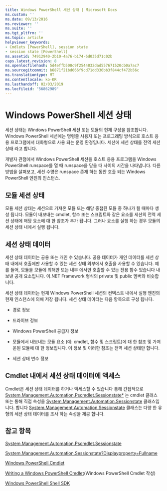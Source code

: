 ```yaml
---
title: Windows PowerShell 세션 상태 | Microsoft Docs
ms.custom: ''
ms.date: 09/13/2016
ms.reviewer: ''
ms.suite: ''
ms.tgt_pltfrm: ''
ms.topic: article
helpviewer_keywords:
- Cmdlets [PowerShell], session state
- session state [PowerShell]
ms.assetid: 74912940-2b10-4a76-b174-6d035d71c02b
caps.latest.revision: 8
ms.openlocfilehash: 5d4effb508c9f2544832dad557671520cb0a7ac7
ms.sourcegitcommit: b6871f21bd666f9cd71dd336bb3f844cf472b56c
ms.translationtype: MT
ms.contentlocale: ko-KR
ms.lasthandoff: 02/03/2019
ms.locfileid: "56862989"
---
```

# <a name="windows-powershell-session-state"></a>Windows PowerShell 세션 상태

세션 상태는 Windows PowerShell 세션 또는 모듈의 현재 구성을 참조합니다. Windows PowerShell 세션에는 명령줄 사용자 또는 프로그래밍 방식으로 호스트 응용 프로그램에서 대화형으로 사용 되는 운영 환경입니다. 세션에 세션 상태를 전역 세션 상태 라고 합니다.

개발자 관점에서 Windows PowerShell 세션을 호스트 응용 프로그램을 Windows PowerShell runspace를 열 때 runspace을 닫을 때 사이의 시간을 나타냅니다. 다른 방법을 살펴보고, 세션 수명은 runspace 존재 하는 동안 호출 되는 Windows PowerShell 엔진의 인스턴스.

## <a name="module-session-state"></a>모듈 세션 상태

모듈 세션 상태는 세션으로 가져온 모듈 또는 해당 중첩된 모듈 중 하나가 될 때마다 생성 됩니다. 모듈이 내보내는 cmdlet, 함수 또는 스크립트와 같은 요소를 세션의 전역 세션 상태에 해당 요소에 대 한 참조가 추가 됩니다. 그러나 요소를 실행 하는 경우 모듈의 세션 상태 내에서 실행 됩니다.

## <a name="session-state-data"></a>세션 상태 데이터

세션 상태 데이터는 공용 또는 개인 수 있습니다. 공용 데이터가 개인 데이터를 세션 상태 내에서 호출에만 사용할 수 있는 세션 상태 외부에서 호출을 사용할 수 있습니다. 예를 들어, 모듈을 모듈에 의해만 또는 내부 에서만 호출할 수 있는 전용 함수 있습니다 내보낸 공개 요소입니다. 이.NET Framework 형식의 private 및 public 멤버와 비슷합니다.

세션 상태 데이터는 현재 Windows PowerShell 세션의 컨텍스트 내에서 실행 엔진의 현재 인스턴스에 의해 저장 됩니다. 세션 상태 데이터는 다음 항목으로 구성 됩니다.

- 경로 정보

- 드라이브 정보

- Windows PowerShell 공급자 정보

- 모듈에서 내보내는 모듈 요소 (예: cmdlet, 함수 및 스크립트)에 대 한 참조 및 가져온된 모듈에 대 한 정보입니다. 이 정보 및 이러한 참조는 전역 세션 상태만 합니다.

- 세션 상태 변수 정보

## <a name="accessing-session-state-data-within-cmdlets"></a>Cmdlet 내에서 세션 상태 데이터에 액세스

Cmdlet은 세션 상태 데이터를 하거나 액세스할 수 있습니다 통해 간접적으로 [System.Management.Automation.Pscmdlet.Sessionstate*](/dotnet/api/System.Management.Automation.PSCmdlet.SessionState) 는 cmdlet 클래스 또는 통해 직접 속성을 [ System.Management.Automation.Sessionstate](/dotnet/api/System.Management.Automation.SessionState) 클래스입니다. 합니다 [System.Management.Automation.Sessionstate](/dotnet/api/System.Management.Automation.SessionState) 클래스는 다양 한 유형의 세션 상태 데이터를 조사 하는 속성을 제공 합니다.

## <a name="see-also"></a>참고 항목

[System.Management.Automation.Pscmdlet.Sessionstate](/dotnet/api/System.Management.Automation.PSCmdlet.SessionState)

[System.Management.Automation.Sessionstate?Displayproperty=Fullname](/dotnet/api/System.Management.Automation.SessionState)

[Windows PowerShell Cmdlet](./cmdlet-overview.md)

[Writing a Windows PowerShell Cmdlet](./writing-a-windows-powershell-cmdlet.md)(Windows PowerShell Cmdlet 작성)

[Windows PowerShell Shell SDK](../windows-powershell-reference.md)
